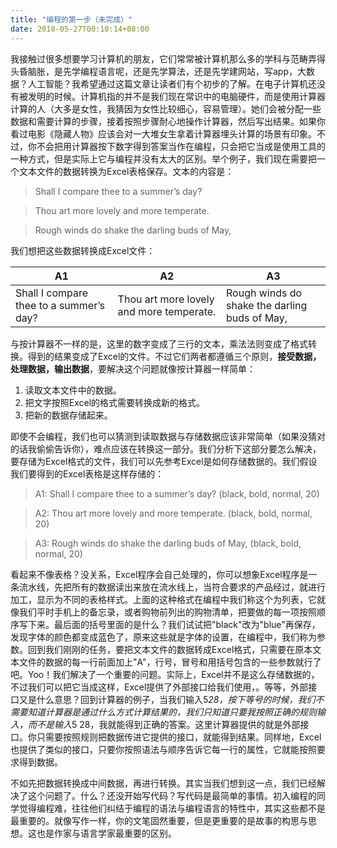```yaml
---
title: "编程的第一步（未完成）"
date: 2018-05-27T00:10:14+08:00
---
```


我接触过很多想要学习计算机的朋友，它们常常被计算机那么多的学科与范畴弄得头昏脑胀，是先学编程语言呢，还是先学算法，还是先学建网站，写app，大数据？人工智能？我希望通过这篇文章让读者们有个初步的了解。在电子计算机还没有被发明的时候。计算机指的并不是我们现在常识中的电脑硬件，而是使用计算器计算的人（大多是女性，我猜因为女性比较细心，容易管理）。她们会被分配一些数据和需要计算的步骤，接着按照步骤耐心地操作计算器，然后写出结果。如果你看过电影《隐藏人物》应该会对一大堆女生拿着计算器埋头计算的场景有印象。不过，你不会把用计算器按下数字得到答案当作在编程，只会把它当成是使用工具的一种方式，但是实际上它与编程并没有太大的区别。举个例子，我们现在需要把一个文本文件的数据转换为Excel表格保存。文本的内容是：

> Shall I compare thee to a summer’s day?

> Thou art more lovely and more temperate.

> Rough winds do shake the darling buds of May,

我们想把这些数据转换成Excel文件：

| A1 | A2 | A3 |
| --- | --- | --- |
| Shall I compare thee to a summer’s day? | Thou art more lovely and more temperate. | Rough winds do shake the darling buds of May, |

与按计算器不一样的是，这里的数字变成了三行的文本，乘法法则变成了格式转换。得到的结果变成了Excel的文件。不过它们两者都遵循三个原则，**接受数据，处理数据，输出数据**，要解决这个问题就像按计算器一样简单：

1. 读取文本文件中的数据。
2. 把文字按照Excel的格式需要转换成新的格式。
3. 把新的数据存储起来。

即使不会编程，我们也可以猜测到读取数据与存储数据应该非常简单（如果没猜对的话我偷偷告诉你），难点应该在转换这一部分。我们分析下这部分要怎么解决，要存储为Excel格式的文件，我们可以先参考Excel是如何存储数据的。我们假设我们要得到的Excel表格是这样存储的：

> A1: Shall I compare thee to a summer’s day? (black, bold, normal, 20)

> A2: Thou art more lovely and more temperate. (black, bold, normal, 20)

> A3: Rough winds do shake the darling buds of May, (black, bold, normal, 20)

看起来不像表格？没关系，Excel程序会自己处理的，你可以想象Excel程序是一条流水线，先把所有的数据读出来放在流水线上，当符合要求的产品经过，就进行加工，显示为不同的表格样式。上面的这种格式在编程中我们称这个为列表，它就像我们平时手机上的备忘录，或者购物前列出的购物清单，把要做的每一项按照顺序写下来。最后面的括号里面的是什么？我们试试把"black"改为"blue"再保存，发现字体的颜色都变成蓝色了，原来这些就是字体的设置，在编程中，我们称为参数。回到我们刚刚的任务，要把文本文件的数据转成Excel格式，只需要在原本文本文件的数据的每一行前面加上"A"，行号，冒号和用括号包含的一些参数就行了吧。Yoo！我们解决了一个重要的问题。实际上，Excel并不是这么存储数据的，不过我们可以把它当成这样，Excel提供了外部接口给我们使用，。等等，外部接口又是什么意思？回到计算器的例子，当我们输入5*28，按下等号的时候，我们不需要知道计算器是通过什么方式计算结果的，我们只知道只要我按照正确的规则输入，而不是输入*5 28，我就能得到正确的答案。这里计算器提供的就是外部接口。你只需要按照规则把数据传进它提供的接口，就能得到结果。同样地，Excel也提供了类似的接口，只要你按照语法与顺序告诉它每一行的属性，它就能按照要求得到数据。

不如先把数据转换成中间数据，再进行转换。其实当我们想到这一点，我们已经解决了这个问题了。什么？还没开始写代码？写代码是最简单的事情。初入编程的同学觉得编程难，往往他们纠结于编程的语法与编程语言的特性中，其实这些都不是最重要的。就像写作一样，你的文笔固然重要，但是更重要的是故事的构思与思想。这也是作家与语言学家最重要的区别。

